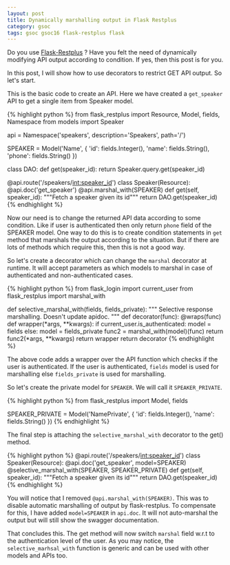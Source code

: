```yaml
---
layout: post
title: Dynamically marshalling output in Flask Restplus
category: gsoc
tags: gsoc gsoc16 flask-restplus flask
---
```


Do you use [Flask-Restplus](https://github.com/noirbizarre/flask-restplus) ? Have you felt the need of dynamically modifying API output according to condition. 
If yes, then this post is for you. 

In this post, I will show how to use decorators to restrict GET API output. So let's start.

This is the basic code to create an API. Here we have created a `get_speaker` API to get a single item from Speaker model.

{% highlight python %}
from flask_restplus import Resource, Model, fields, Namespace
from models import Speaker

api = Namespace('speakers', description='Speakers', path='/')

SPEAKER = Model('Name', {
	'id': fields.Integer(),
	'name': fields.String(),
	'phone': fields.String()
})

class DAO:
	def get(speaker_id):
		return Speaker.query.get(speaker_id)

@api.route('/speakers/<int:speaker_id>')
class Speaker(Resource):
    @api.doc('get_speaker')
    @api.marshal_with(SPEAKER)
    def get(self, speaker_id):
        """Fetch a speaker given its id"""
        return DAO.get(speaker_id)
{% endhighlight %}

Now our need is to change the returned API data according to some condition. Like if user is authenticated then only return `phone` field of the SPEAKER model. 
One way to do this is to create condition statements in `get` method that marshals the output according to the situation. But if there are lots of methods which require this, 
then this is not a good way. 

So let's create a decorator which can change the `marshal` decorator at runtime. It will accept parameters as which models to marshal in case of authenticated and non-authenticated cases. 

{% highlight python %}
from flask_login import current_user
from flask_restplus import marshal_with

def selective_marshal_with(fields, fields_private):
    """
    Selective response marshalling. Doesn't update apidoc.
    """
    def decorator(func):
        @wraps(func)
        def wrapper(*args, **kwargs):
            if current_user.is_authenticated:
                model = fields
            else:
                model = fields_private
            func2 = marshal_with(model)(func)
            return func2(*args, **kwargs)
        return wrapper
    return decorator
{% endhighlight %}

The above code adds a wrapper over the API function which checks if the user is authenticated. If the user is authenticated, `fields` model is used for marshalling else 
`fields_private` is used for marshalling. 

So let's create the private model for `SPEAKER`. We will call it `SPEAKER_PRIVATE`. 

{% highlight python %}
from flask_restplus import Model, fields

SPEAKER_PRIVATE = Model('NamePrivate', {
	'id': fields.Integer(),
	'name': fields.String()
})
{% endhighlight %}

The final step is attaching the `selective_marshal_with` decorator to the get() method. 

{% highlight python %}
@api.route('/speakers/<int:speaker_id>')
class Speaker(Resource):
    @api.doc('get_speaker', model=SPEAKER)
    @selective_marshal_with(SPEAKER, SPEAKER_PRIVATE)
    def get(self, speaker_id):
        """Fetch a speaker given its id"""
        return DAO.get(speaker_id)
{% endhighlight %}

You will notice that I removed `@api.marshal_with(SPEAKER)`. This was to disable automatic marshalling of output by flask-restplus. To compensate for this, I have added 
`model=SPEAKER` in `api.doc`. It will not auto-marshal the output but will still show the swagger documentation. 

That concludes this. The get method will now switch `marshal` field w.r.t to the authentication level of the user.
As you may notice, the `selective_marhsal_with` function is generic and can be used with other models and APIs too. 

